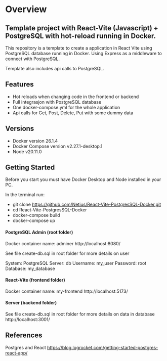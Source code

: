 # Overview 

## Template project with React-Vite (Javascript) + PostgreSQL with hot-reload running in Docker.

This repository is a template to create a application in React Vite using PostgreSQL database running in Docker.
Using Express as a middleware to connect with PostgreSQL. 

Template also includes api calls to PostgreSQL. 

## Features
  - Hot reloads when changing code in the frontend or backend  
  - Full integrasjon with PostgreSQL database
  - One docker-compose.yml for the whole application
  - Api calls for Get, Post, Delete, Put with some dummy data

## Versions
  - Docker version 26.1.4
  - Docker Compose version v2.27.1-desktop.1
  - Node v20.11.0

## Getting Started

Before you start you must have Docker Desktop and Node installed in your PC.

In the terminal run: 
   - git clone https://github.com/Netius/React-Vite-PostgresSQL-Docker.git
   - cd React-Vite-PostgresSQL-Docker
   - docker-compose build
   - docker-compose up

#### PostgreSQL Admin (root folder)
Docker container name: adminer
http://localhost:8080/

See file create-db.sql in root folder for more details on user

System: PostgreSQL
Server: db
Username: my_user
Password: root
Database: my_database

#### React-Vite (frontend folder)
Docker container name: my-frontend
http://localhost:5173/

#### Server (backend folder)
See file create-db.sql in root folder for more details on data in database
http://localhost:3001/

## References
Postgres and React 
https://blog.logrocket.com/getting-started-postgres-react-app/

